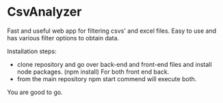 # CsvAnalyzer

Fast and useful web app for filtering csvs' and excel files. Easy to use and has various filter options to obtain data.

Installation steps:
- clone repository and go over back-end and front-end files and install node packages. (npm install) For both front end back.
- from the main repository npm start commend will execute both.

You are good to go.
